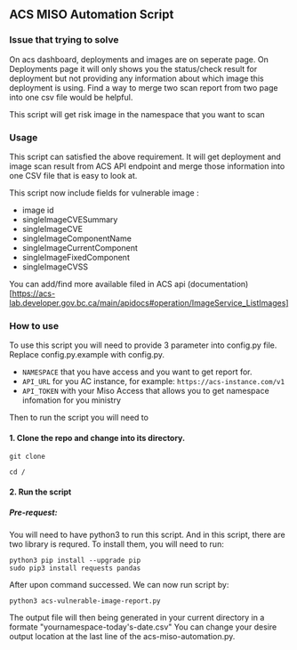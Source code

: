 ## ACS MISO Automation Script

### Issue that trying to solve

On acs dashboard, deployments and images are on seperate page. On Deployments page it will only shows you the status/check result for deployment but not providing any information about which image this deployment is using. Find a way to merge two scan report from two page into one csv file would be helpful.

This script will get risk image in the namespace that you want to scan

### Usage

This script can satisfied the above requirement. It will get deployment and image scan result from ACS API endpoint and merge those information into one CSV file that is easy to look at.

This script now include fields for vulnerable image :

- image id
- singleImageCVESummary
- singleImageCVE
- singleImageComponentName
- singleImageCurrentComponent
- singleImageFixedComponent
- singleImageCVSS

You can add/find more available filed in ACS api (documentation)[https://acs-lab.developer.gov.bc.ca/main/apidocs#operation/ImageService_ListImages]

### How to use

To use this script you will need to provide 3 parameter into config.py file. Replace config.py.example with config.py.

- `NAMESPACE` that you have access and you want to get report for.
- `API_URL` for you AC instance, for example: `https://acs-instance.com/v1`
- `API_TOKEN` with your Miso Access that allows you to get namespace infomation for you ministry

Then to run the script you will need to

#### 1. Clone the repo and change into its directory.

```
git clone

cd /
```

#### 2. Run the script

##### Pre-request:

You will need to have python3 to run this script.
And in this script, there are two library is requred.
To install them, you will need to run:

```
python3 pip install --upgrade pip
sudo pip3 install requests pandas
```

After upon command successed. We can now run script by:

```
python3 acs-vulnerable-image-report.py
```

The output file will then being generated in your current directory in a formate "yournamespace-today's-date.csv"
You can change your desire output location at the last line of the acs-miso-automation.py.
